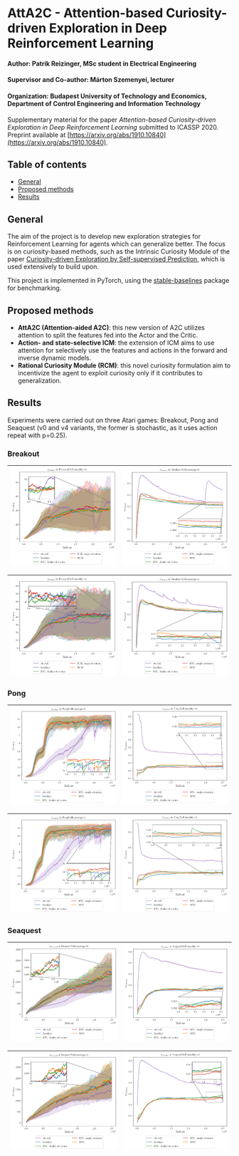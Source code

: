 # AttA2C - Attention-based Curiosity-driven Exploration in Deep Reinforcement Learning
#### Author: Patrik Reizinger, MSc student in Electrical Engineering
#### Supervisor and Co-author: Márton Szemenyei, lecturer
#### Organization: Budapest University of Technology and Economics, Department of Control Engineering and Information Technology

Supplementary material for the paper _Attention-based Curiosity-driven Exploration in Deep Reinforcement Learning_ submitted to ICASSP 2020. Preprint available at [https://arxiv.org/abs/1910.10840](https://arxiv.org/abs/1910.10840).

## Table of contents
* [General](#general)
* [Proposed methods](#proposed-methods)
* [Results](#results)

## General
The aim of the project is to develop new exploration strategies for Reinforcement Learning for agents which can generalize better. The focus is on curiosity-based methods, such as the Intrinsic Curiosity Module of the paper [Curiosity-driven Exploration by Self-supervised Prediction](https://arxiv.org/abs/1705.05363), which is used extensively to build upon.

This project is implemented in PyTorch, using the [stable-baselines](https://stable-baselines.readthedocs.io/en/master/index.html) package for benchmarking.

## Proposed methods

- __AttA2C (Attention-aided A2C)__: this new version of A2C utilizes attention to split the features fed into the Actor and the Critic.
- __Action- and state-selective ICM__: the extension of ICM aims to use attention for selectively use the features and actions in the forward and inverse dynamic models.
- __Rational Curiosity Module (RCM)__: this novel curiosity formulation aim to incentivize the agent to exploit curiosity only if it contributes to generalization.


## Results
Experiments were carried out on three Atari games: Breakout, Pong and Seaquest (v0 and v4 variants, the former is stochastic, as it uses action repeat with p=0.25).

### Breakout

|![](figures/BreakoutNoFrameskip-v0/mean_reward_BreakoutNoFrameskip-v0.png)|![](figures/BreakoutNoFrameskip-v0/feat_std_BreakoutNoFrameskip-v0.png)|
| - | - |

|![](figures/BreakoutNoFrameskip-v4/mean_reward_BreakoutNoFrameskip-v4.png)|![](figures/BreakoutNoFrameskip-v4/feat_std_BreakoutNoFrameskip-v4.png)|
| - | - |


### Pong

|![](figures/PongNoFrameskip-v0/mean_reward_PongNoFrameskip-v0.png)|![](figures/PongNoFrameskip-v0/feat_std_PongNoFrameskip-v0.png)|
| - | - |

|![](figures/PongNoFrameskip-v4/mean_reward_PongNoFrameskip-v4.png)|![](figures/PongNoFrameskip-v4/feat_std_PongNoFrameskip-v4.png)|
| - | - |


### Seaquest

|![](figures/SeaquestNoFrameskip-v0/mean_reward_SeaquestNoFrameskip-v0.png)|![](figures/SeaquestNoFrameskip-v0/feat_std_SeaquestNoFrameskip-v0.png)|
| - | - |

|![](figures/SeaquestNoFrameskip-v4/mean_reward_SeaquestNoFrameskip-v4.png)|![](figures/SeaquestNoFrameskip-v4/feat_std_SeaquestNoFrameskip-v4.png)|
| - | - |
